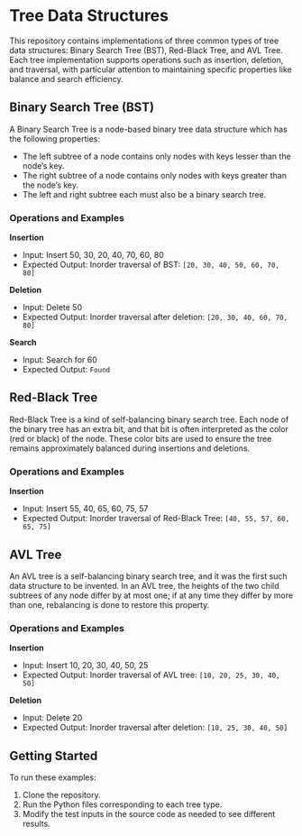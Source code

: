 # Tree Data Structures

This repository contains implementations of three common types of tree data structures: Binary Search Tree (BST), Red-Black Tree, and AVL Tree. Each tree implementation supports operations such as insertion, deletion, and traversal, with particular attention to maintaining specific properties like balance and search efficiency.

## Binary Search Tree (BST)

A Binary Search Tree is a node-based binary tree data structure which has the following properties:
- The left subtree of a node contains only nodes with keys lesser than the node’s key.
- The right subtree of a node contains only nodes with keys greater than the node’s key.
- The left and right subtree each must also be a binary search tree.

### Operations and Examples

**Insertion**
- Input: Insert 50, 30, 20, 40, 70, 60, 80
- Expected Output: Inorder traversal of BST: `[20, 30, 40, 50, 60, 70, 80]`

**Deletion**
- Input: Delete 50
- Expected Output: Inorder traversal after deletion: `[20, 30, 40, 60, 70, 80]`

**Search**
- Input: Search for 60
- Expected Output: `Found`

## Red-Black Tree

Red-Black Tree is a kind of self-balancing binary search tree. Each node of the binary tree has an extra bit, and that bit is often interpreted as the color (red or black) of the node. These color bits are used to ensure the tree remains approximately balanced during insertions and deletions.

### Operations and Examples

**Insertion**
- Input: Insert 55, 40, 65, 60, 75, 57
- Expected Output: Inorder traversal of Red-Black Tree: `[40, 55, 57, 60, 65, 75]`

## AVL Tree

An AVL tree is a self-balancing binary search tree, and it was the first such data structure to be invented. In an AVL tree, the heights of the two child subtrees of any node differ by at most one; if at any time they differ by more than one, rebalancing is done to restore this property.

### Operations and Examples

**Insertion**
- Input: Insert 10, 20, 30, 40, 50, 25
- Expected Output: Inorder traversal of AVL tree: `[10, 20, 25, 30, 40, 50]`

**Deletion**
- Input: Delete 20
- Expected Output: Inorder traversal after deletion: `[10, 25, 30, 40, 50]`

## Getting Started

To run these examples:
1. Clone the repository.
2. Run the Python files corresponding to each tree type.
3. Modify the test inputs in the source code as needed to see different results.



